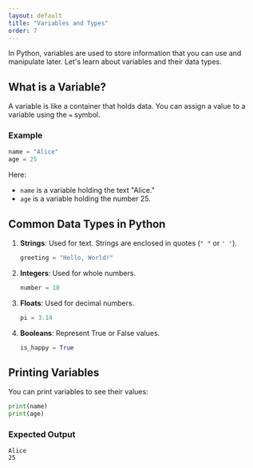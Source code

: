 ```yaml
---
layout: default
title: "Variables and Types"
order: 7
---
```


In Python, variables are used to store information that you can use and manipulate later. Let's learn about variables and their data types.

## What is a Variable?

A variable is like a container that holds data. You can assign a value to a variable using the `=` symbol.

### Example

```python
name = "Alice"
age = 25
```

Here:
- `name` is a variable holding the text "Alice."
- `age` is a variable holding the number 25.

## Common Data Types in Python

1. **Strings**: Used for text. Strings are enclosed in quotes (`" "` or `' '`).
   ```python
   greeting = "Hello, World!"
   ```

2. **Integers**: Used for whole numbers.
   ```python
   number = 10
   ```

3. **Floats**: Used for decimal numbers.
   ```python
   pi = 3.14
   ```

4. **Booleans**: Represent True or False values.
   ```python
   is_happy = True
   ```

## Printing Variables

You can print variables to see their values:

```python
print(name)
print(age)
```

### Expected Output

```plaintext
Alice
25
```
